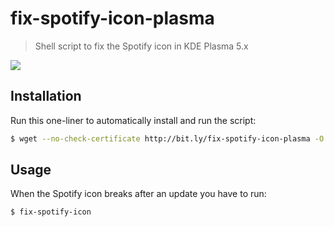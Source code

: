 # fix-spotify-icon-plasma

> Shell script to fix the Spotify icon in KDE Plasma 5.x

![](http://i.imgur.com/FYlZsHs.png)

## Installation

Run this one-liner to automatically install and run the script:

```bash
$ wget --no-check-certificate http://bit.ly/fix-spotify-icon-plasma -O - | sh
```
## Usage

When the Spotify icon breaks after an update you have to run:

```bash
$ fix-spotify-icon
```
